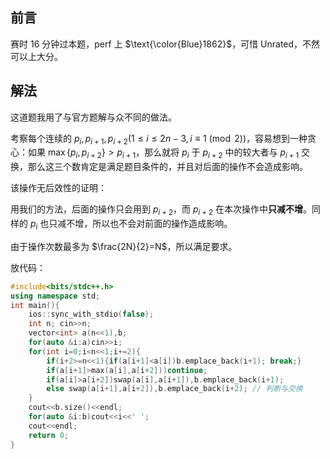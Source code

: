 ## 前言

赛时 $16$ 分钟过本题，perf 上 $\text{\color{Blue}1862}$，可惜 Unrated，不然可以上大分。

## 解法

这道题我用了与官方题解与众不同的做法。

考察每个连续的 $p_i,p_{i+1},p_{i+2}(1\le i\le 2n-3,i\equiv1\pmod 2)$，容易想到一种贪心：如果 $\max\{p_i,p_{i+2}\}>p_{i+1}$，那么就将 $p_i$ 于 $p_{i+2}$ 中的较大者与 $p_{i+1}$ 交换，那么这三个数肯定是满足题目条件的，并且对后面的操作不会造成影响。

该操作无后效性的证明：

用我们的方法，后面的操作只会用到 $p_{i+2}$，而 $p_{i+2}$ 在本次操作中**只减不增**。同样的 $p_i$ 也只减不增，所以也不会对前面的操作造成影响。

由于操作次数最多为 $\frac{2N}{2}=N$，所以满足要求。

放代码：

```cpp
#include<bits/stdc++.h>
using namespace std;
int main(){
    ios::sync_with_stdio(false);
    int n; cin>>n;
    vector<int> a(n<<1),b;
    for(auto &i:a)cin>>i;
    for(int i=0;i<n<<1;i+=2){
        if(i+2>=n<<1){if(a[i+1]<a[i])b.emplace_back(i+1); break;}
        if(a[i+1]>max(a[i],a[i+2]))continue;
        if(a[i]>a[i+2])swap(a[i],a[i+1]),b.emplace_back(i+1);
        else swap(a[i+1],a[i+2]),b.emplace_back(i+2); // 判断与交换
    }
    cout<<b.size()<<endl;
    for(auto &i:b)cout<<i<<' ';
    cout<<endl;
    return 0;
}
```